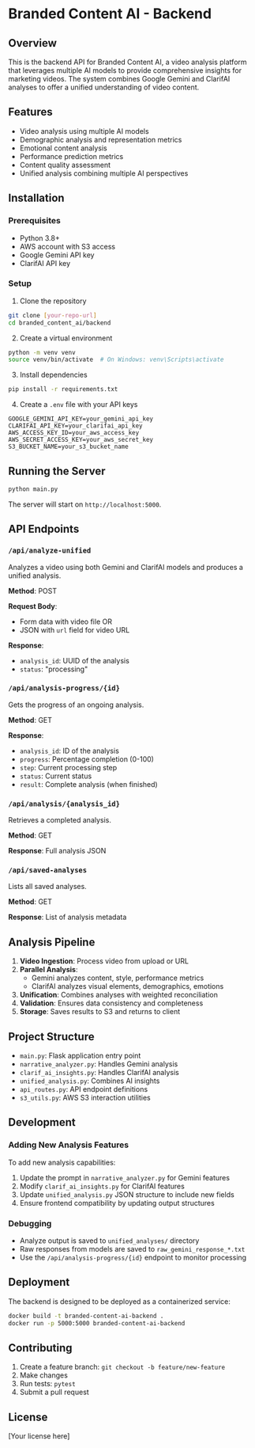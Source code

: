 
# Branded Content AI - Backend

## Overview

This is the backend API for Branded Content AI, a video analysis platform that leverages multiple AI models to provide comprehensive insights for marketing videos. The system combines Google Gemini and ClarifAI analyses to offer a unified understanding of video content.

## Features

- Video analysis using multiple AI models
- Demographic analysis and representation metrics
- Emotional content analysis
- Performance prediction metrics
- Content quality assessment
- Unified analysis combining multiple AI perspectives

## Installation

### Prerequisites

- Python 3.8+
- AWS account with S3 access
- Google Gemini API key
- ClarifAI API key

### Setup

1. Clone the repository
```bash
git clone [your-repo-url]
cd branded_content_ai/backend
```

2. Create a virtual environment
```bash
python -m venv venv
source venv/bin/activate  # On Windows: venv\Scripts\activate
```

3. Install dependencies
```bash
pip install -r requirements.txt
```

4. Create a `.env` file with your API keys
```
GOOGLE_GEMINI_API_KEY=your_gemini_api_key
CLARIFAI_API_KEY=your_clarifai_api_key
AWS_ACCESS_KEY_ID=your_aws_access_key
AWS_SECRET_ACCESS_KEY=your_aws_secret_key
S3_BUCKET_NAME=your_s3_bucket_name
```

## Running the Server

```bash
python main.py
```

The server will start on `http://localhost:5000`.

## API Endpoints

### `/api/analyze-unified`

Analyzes a video using both Gemini and ClarifAI models and produces a unified analysis.

**Method**: POST

**Request Body**:
- Form data with video file OR
- JSON with `url` field for video URL

**Response**:
- `analysis_id`: UUID of the analysis
- `status`: "processing"

### `/api/analysis-progress/{id}`

Gets the progress of an ongoing analysis.

**Method**: GET

**Response**:
- `analysis_id`: ID of the analysis
- `progress`: Percentage completion (0-100)
- `step`: Current processing step
- `status`: Current status
- `result`: Complete analysis (when finished)

### `/api/analysis/{analysis_id}`

Retrieves a completed analysis.

**Method**: GET

**Response**: Full analysis JSON

### `/api/saved-analyses`

Lists all saved analyses.

**Method**: GET

**Response**: List of analysis metadata

## Analysis Pipeline

1. **Video Ingestion**: Process video from upload or URL
2. **Parallel Analysis**:
   - Gemini analyzes content, style, performance metrics
   - ClarifAI analyzes visual elements, demographics, emotions
3. **Unification**: Combines analyses with weighted reconciliation
4. **Validation**: Ensures data consistency and completeness
5. **Storage**: Saves results to S3 and returns to client

## Project Structure

- `main.py`: Flask application entry point
- `narrative_analyzer.py`: Handles Gemini analysis
- `clarif_ai_insights.py`: Handles ClarifAI analysis
- `unified_analysis.py`: Combines AI insights
- `api_routes.py`: API endpoint definitions
- `s3_utils.py`: AWS S3 interaction utilities

## Development

### Adding New Analysis Features

To add new analysis capabilities:

1. Update the prompt in `narrative_analyzer.py` for Gemini features
2. Modify `clarif_ai_insights.py` for ClarifAI features
3. Update `unified_analysis.py` JSON structure to include new fields
4. Ensure frontend compatibility by updating output structures

### Debugging

- Analyze output is saved to `unified_analyses/` directory
- Raw responses from models are saved to `raw_gemini_response_*.txt`
- Use the `/api/analysis-progress/{id}` endpoint to monitor processing

## Deployment

The backend is designed to be deployed as a containerized service:

```bash
docker build -t branded-content-ai-backend .
docker run -p 5000:5000 branded-content-ai-backend
```

## Contributing

1. Create a feature branch: `git checkout -b feature/new-feature`
2. Make changes
3. Run tests: `pytest`
4. Submit a pull request

## License

[Your license here]
